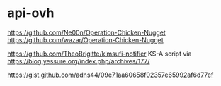 # api-ovh


https://github.com/Ne00n/Operation-Chicken-Nugget
https://github.com/wazar/Operation-Chicken-Nugget

https://github.com/TheoBrigitte/kimsufi-notifier
KS-A script via https://blog.yessure.org/index.php/archives/177/

https://gist.github.com/adns44/09e71aa60658f02357e65992af6d77ef

